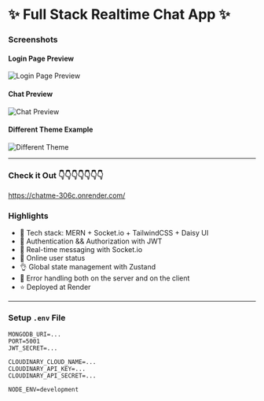 # ✨ Full Stack Realtime Chat App ✨

### Screenshots

#### Login Page Preview
![Login Page Preview](https://res.cloudinary.com/diufr72e9/image/upload/v1735896727/Screenshot_3_o2v34r.png)

#### Chat Preview
![Chat Preview](https://res.cloudinary.com/diufr72e9/image/upload/v1735896729/Screenshot_7_tfijvk.png)

#### Different Theme Example
![Different Theme](https://res.cloudinary.com/diufr72e9/image/upload/v1735896728/Screenshot_8_pdle0k.png)

---
### Check it Out 👇👇👇👇👇👇👇
https://chatme-306c.onrender.com/

### Highlights

- 🌟 Tech stack: MERN + Socket.io + TailwindCSS + Daisy UI
- 🎃 Authentication && Authorization with JWT
- 👾 Real-time messaging with Socket.io
- 🚀 Online user status
- 👌 Global state management with Zustand
- 🐞 Error handling both on the server and on the client
- ⭐ Deployed at Render 


---

### Setup `.env` File

```plaintext
MONGODB_URI=...
PORT=5001
JWT_SECRET=...

CLOUDINARY_CLOUD_NAME=...
CLOUDINARY_API_KEY=...
CLOUDINARY_API_SECRET=...

NODE_ENV=development
